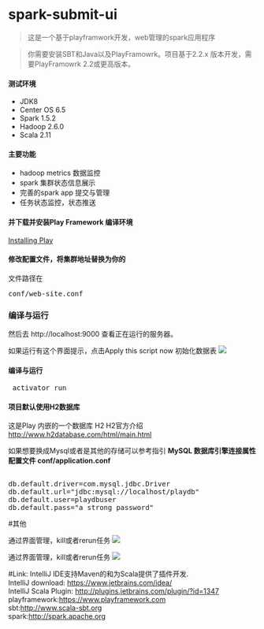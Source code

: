 
# spark-submit-ui
>这是一个基于playframwork开发，web管理的spark应用程序

>你需要安装SBT和Java以及PlayFramowrk。项目基于2.2.x 版本开发，需要PlayFramowrk 2.2或更高版本。

#### 测试环境
* JDK8
* Center OS  6.5
* Spark 1.5.2
* Hadoop 2.6.0
* Scala 2.11

#### 主要功能
* hadoop metrics 数据监控
* spark 集群状态信息展示
* 完善的spark app 提交与管理
* 任务状态监控，状态推送

#### 并下载并安装Play Framework 编译环境
 [Installing Play](https://www.playframework.com/documentation/2.5.x/Installing") 


#### 修改配置文件，将集群地址替换为你的
文件路径在
<pre>conf/web-site.conf</pre>
### 编译与运行
然后去 http://localhost:9000 查看正在运行的服务器。

如果运行有这个界面提示，点击Apply this script now 初始化数据表
 ![](http://upload-images.jianshu.io/upload_images/522641-65dbf16c874c1289.png?imageMogr2/auto-orient/strip%7CimageView2/2/w/1240)

#### 编译与运行
<pre> activator run </pre>

#### 项目默认使用H2数据库
这是Play 内嵌的一个数据库 H2
H2官方介绍 http://www.h2database.com/html/main.html 

如果想要换成Mysql或者是其他的存储可以参考指引
<b>MySQL 数据库引擎连接属性
配置文件 conf/application.conf
</b>
<pre> 
db.default.driver=com.mysql.jdbc.Driver
db.default.url="jdbc:mysql://localhost/playdb"
db.default.user=playdbuser
db.default.pass="a strong password" </pre>


#其他

通过界面管理，kill或者rerun任务
![](http://upload-images.jianshu.io/upload_images/522641-8bc5a35a895f944e.png?imageMogr2/auto-orient/strip%7CimageView2/2/w/1240) 

通过界面管理，kill或者rerun任务
![](http://upload-images.jianshu.io/upload_images/522641-46907f6c8f3b2b0b.png?imageMogr2/auto-orient/strip%7CimageView2/2/w/1240) 



#Link:
IntelliJ IDE支持Maven的和为Scala提供了插件开发.  
IntelliJ download: https://www.jetbrains.com/idea/  
IntelliJ Scala Plugin: http://plugins.jetbrains.com/plugin/?id=1347  
playframework:https://www.playframework.com  
sbt:http://www.scala-sbt.org  
spark:http://spark.apache.org  



